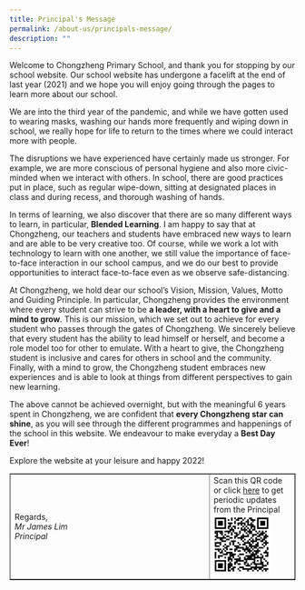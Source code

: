 ```yaml
---
title: Principal's Message
permalink: /about-us/principals-message/
description: ""
---
```

<p>Welcome to Chongzheng Primary School, and thank you for stopping by our school website. Our school website has undergone a facelift at the end of last year (2021) and we hope you will enjoy going through the pages to learn more about our school.</p>
<p>We are into the third year of the pandemic, and while we have gotten used to wearing masks, washing our hands more frequently and wiping down in school, we really hope for life to return to the times where we could interact more with people.</p>
<p>The disruptions we have experienced have certainly made us stronger. For example, we are more conscious of personal hygiene and also more civic-minded when we interact with others. In school, there are good practices put in place, such as regular wipe-down, sitting at designated places in class and during recess, and thorough washing of hands.</p>
<p>In terms of learning, we also discover that there are so many different ways to learn, in particular,&nbsp;<strong>Blended Learning</strong>. I am happy to say that at Chongzheng, our teachers and students have embraced new ways to learn and are able to be very creative too. Of course, while we work a lot with technology to learn with one another, we still value the importance of face-to-face interaction in our school campus, and we do our best to provide opportunities to interact face-to-face even as we observe safe-distancing.</p>
<p>At Chongzheng, we hold dear our school&rsquo;s Vision, Mission, Values, Motto and Guiding Principle. In particular, Chongzheng provides the environment where every student can strive to be&nbsp;<strong>a leader, with a heart to give and a mind to grow</strong>. This is our mission, which we set out to achieve for every student who passes through the gates of Chongzheng. We sincerely believe that every student has the ability to lead himself or herself, and become a role model too for other to emulate. With a heart to give, the Chongzheng student is inclusive and cares for others in school and the community. Finally, with a mind to grow, the Chongzheng student embraces new experiences and is able to look at things from different perspectives to gain new learning.</p>
<p>The above cannot be achieved overnight, but with the meaningful 6 years spent in Chongzheng, we are confident that&nbsp;<strong>every Chongzheng star can shine</strong>, as you will see through the different programmes and happenings of the school in this website. We endeavour to make everyday a&nbsp;<strong>Best Day Ever</strong>!</p>
<p>Explore the website at your leisure and happy 2022!</p>
<table style="border-collapse: collapse; width: 100%;" border="1">
<tbody>
<tr>
<td style="width: 70%;">
<p>Regards,<br /><em>Mr James Lim<br />Principal</em></p>
</td>
<td style="width: 30%;">Scan this&nbsp;QR code or click&nbsp;<a class="" href="https://sites.google.com/moe.edu.sg/czps-principal2022/home" target="_blank" rel="noopener">here</a> to get periodic updates<em>&nbsp;</em> from the Principal
<img style="width: 75%;" src="/images/qr.png"></td>
</tr>
</tbody>
</table>